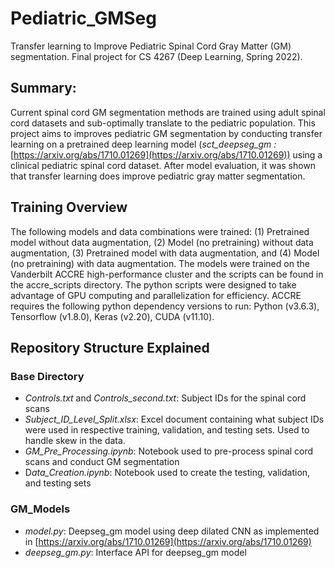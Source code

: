 # Pediatric_GMSeg

Transfer learning to Improve Pediatric Spinal Cord Gray Matter (GM) segmentation. Final project for CS 4267 (Deep Learning, Spring 2022). 

## Summary:

Current spinal cord GM segmentation methods are trained using adult spinal cord datasets and sub-optimally translate to the pediatric population. This project aims to improves pediatric GM segmentation by conducting transfer learning on a pretrained deep learning model (*sct_deepseg_gm :* [https://arxiv.org/abs/1710.01269](https://arxiv.org/abs/1710.01269)) using a clinical pediatric spinal cord dataset. After model evaluation, it was shown that transfer learning does improve pediatric gray matter segmentation.

## Training Overview

The following models and data combinations were trained: (1) Pretrained model without data augmentation, (2) Model (no pretraining) without data augmentation, (3)  Pretrained model with data augmentation, and (4) Model (no pretraining) with data augmentation. The models were trained on the Vanderbilt ACCRE high-performance cluster and the scripts can be found in the accre_scripts directory. The python scripts were designed to take advantage of GPU computing and parallelization for efficiency. ACCRE requires the following python dependency versions to run: Python (v3.6.3), Tensorflow (v1.8.0), Keras (v2.20), CUDA (v11.10).

## Repository Structure Explained

### Base Directory

- *Controls.txt* and *Controls_second.txt*: Subject IDs for the spinal cord scans
- *Subject_ID_Level_Split.xlsx*: Excel document containing what subject IDs were used in respective training, validation, and testing sets. Used to handle skew in the data.
- *GM_Pre_Processing.ipynb*: Notebook used to pre-process spinal cord scans and conduct GM segmentation
- D*ata_Creation.ipynb*: Notebook used to create the testing, validation, and testing sets

### GM_Models

- *model.py*: Deepseg_gm model using deep dilated CNN as implemented in [https://arxiv.org/abs/1710.01269](https://arxiv.org/abs/1710.01269)
- *deepseg_gm.py*: Interface API for deepseg_gm model